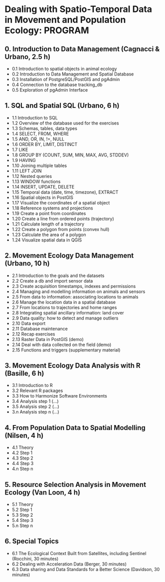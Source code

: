 # Dealing with Spatio-Temporal Data in Movement and Population Ecology: PROGRAM

## 0. Introduction to Data Management (Cagnacci & Urbano, 2.5 h)
* 0.1 Introduction to spatial objects in animal ecology 
* 0.2 Introduction to Data Management and Spatial Database  
* 0.3 Installation of PostgreSQL/PostGIS and pgAdmin 
* 0.4 Connection to the database tracking_db
* 0.5 Exploration of pgAdmin Interface
 
## 1. SQL and Spatial SQL (Urbano, 6 h) 
* 1.1 Introduction to SQL
* 1.2 Overview of the database used for the exercises
* 1.3 Schemas, tables, data types
* 1.4 SELECT, FROM, WHERE
* 1.5 AND, OR, IN, !=, NULL
* 1.6 ORDER BY, LIMIT, DISTINCT
* 1.7 LIKE
* 1.8 GROUP BY (COUNT, SUM, MIN, MAX, AVG, STDDEV)
* 1.9 HAVING
* 1.10 Joining multiple tables
* 1.11 LEFT JOIN
* 1.12 Nested queries
* 1.13 WINDOW functions
* 1.14 INSERT, UPDATE, DELETE
* 1.15 Temporal data (date, time, timezone), EXTRACT
* 1.16 Spatial objects in PostGIS
* 1.17 Visualize the coordinates of a spatial object
* 1.18 Reference systems and projections 
* 1.19 Create a point from coordinates
* 1.20 Create a line from ordered points (trajectory)
* 1.21 Calculate length of a trajectory
* 1.22 Create a polygon from points (convex hull)
* 1.23 Calculate the area of a polygon
* 1.24 Visualize spatial data in QGIS

## 2. Movement Ecology Data Management (Urbano, 10 h)
* 2.1 Introduction to the goals and the datasets
* 2.2 Create a db and import sensor data
* 2.3 Create acquisition timestamps, indexes and permissions
* 2.4 Managing and modelling information on animals and sensors 
* 2.5 From data to information: associating locations to animals
* 2.6 Manage the location data in a spatial database
* 2.7 From locations to trajectories and home ranges
* 2.8 Integrating spatial ancillary information: land cover
* 2.9 Data quality: how to detect and manage outliers
* 2.10 Data export
* 2.11 Database maintenance
* 2.12 Recap exercises
* 2.13 Raster Data in PostGIS (demo)
* 2.14 Deal with data collected on the field (demo)
* 2.15 Functions and triggers (supplementary material)

## 3. Movement Ecology Data Analysis with R (Basille, 6 h)
* 3.1 Introduction to R
* 3.2 Relevant R packages
* 3.3 How to Harmonize Software Environments
* 3.4 Analysis step 1 (...)
* 3.5 Analysis step 2 (...)
* 3.n Analysis step n (...)

## 4. From Population Data to Spatial Modelling (Nilsen, 4 h)
* 4.1 Theory
* 4.2 Step 1
* 4.3 Step 2
* 4.4 Step 3
* 4.n Step n

## 5. Resource Selection Analysis in Movement Ecology (Van Loon, 4 h)
* 5.1 Theory
* 5.2 Step 1
* 5.3 Step 2
* 5.4 Step 3
* 5.n Step n

## 6. Special Topics
* 6.1 The Ecological Context Built from Satellites, including Sentinel (Rocchini, 30 minutes)
* 6.2 Dealing with Acceleration Data (Berger, 30 minutes)
* 6.3 Data sharing and Data Standards for a Better Science (Davidson, 30 minutes)
